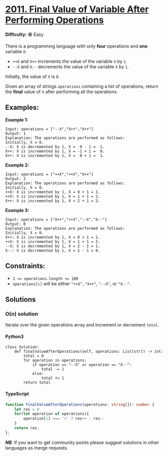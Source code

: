 # [2011. Final Value of Variable After Performing Operations](https://leetcode.com/problems/final-value-of-variable-after-performing-operations/)

**Difficulty:** :green_circle: Easy

There is a programming language with only **four** operations and **one** variable `X`:

- `++X` and `X++` increments the value of the variable `X` by `1`.
- `--X` and `X--` decrements the value of the variable `X` by `1`.

Initially, the value of `X` is `0`.

Given an array of strings `operations` containing a list of operations, return 
the **final** value of `X` after performing all the operations.

## Examples:

**Example 1:**

```text
Input: operations = ["--X","X++","X++"]
Output: 1
Explanation: The operations are performed as follows:
Initially, X = 0.
--X: X is decremented by 1, X =  0 - 1 = -1.
X++: X is incremented by 1, X = -1 + 1 =  0.
X++: X is incremented by 1, X =  0 + 1 =  1.
```

**Example 2:**
```text
Input: operations = ["++X","++X","X++"]
Output: 3
Explanation: The operations are performed as follows:
Initially, X = 0.
++X: X is incremented by 1, X = 0 + 1 = 1.
++X: X is incremented by 1, X = 1 + 1 = 2.
X++: X is incremented by 1, X = 2 + 1 = 3.
```

**Example 3:**

```text
Input: operations = ["X++","++X","--X","X--"]
Output: 0
Explanation: The operations are performed as follows:
Initially, X = 0.
X++: X is incremented by 1, X = 0 + 1 = 1.
++X: X is incremented by 1, X = 1 + 1 = 2.
--X: X is decremented by 1, X = 2 - 1 = 1.
X--: X is decremented by 1, X = 1 - 1 = 0.
```

## Constraints:

- `1 <= operations.length <= 100` 
- `operations[i]` will be either `"++X"`, `"X++"`, `"--X"`, or `"X--"`.


## Solutions


### O(n) solution

Iterate over the given operations array and increment or decrement `total`.

#### Python3 

```python3
class Solution:
    def finalValueAfterOperations(self, operations: List[str]) -> int:
        total = 0
        for operation in operations:
            if operation == "--X" or operation == "X--":
                total -= 1
            else:
                total += 1
        return total
```
#### TypeScript

``` typescript
function finalValueAfterOperations(operations: string[]): number {
    let res = 0
    for(let operation of operations){
        operation[1] === '+' ? res++ : res--
    }
    return res;
};
```

***NB***: If you want to get community points please suggest solutions in other languages as merge requests.
